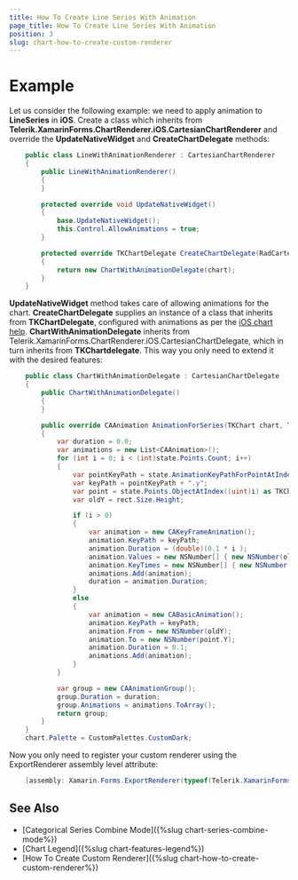 ```yaml
---
title: How To Create Line Series With Animation
page_title: How To Create Line Series With Animation
position: 3
slug: chart-how-to-create-custom-renderer
---
```


# Example

Let us consider the following example: we need to apply animation to **LineSeries** in **iOS**. Create a class which inherits from **Telerik.XamarinForms.ChartRenderer.iOS.CartesianChartRenderer** and override the **UpdateNativeWidget** and **CreateChartDelegate** methods:

```C#
	public class LineWithAnimationRenderer : CartesianChartRenderer
	{
		public LineWithAnimationRenderer()
		{
		}

		protected override void UpdateNativeWidget()
		{
			base.UpdateNativeWidget();
			this.Control.AllowAnimations = true;
		}

		protected override TKChartDelegate CreateChartDelegate(RadCartesianChart chart)
        {
            return new ChartWithAnimationDelegate(chart);
        }
	}
```

**UpdateNativeWidget** method takes care of allowing animations for the chart. **CreateChartDelegate** supplies an instance of a class that inherits from **TKChartDelegate**, configured with animations as per the [iOS chart help](https://docs.telerik.com/devtools/xamarin/nativecontrols/ios/chart/animations/custom). **ChartWithAnimationDelegate** inherits from Telerik.XamarinForms.ChartRenderer.iOS.CartesianChartDelegate, which in turn inherits from **TKChartdelegate**. This way you only need to extend it with the desired features:

```C#
	public class ChartWithAnimationDelegate : CartesianChartDelegate
	{
		public ChartWithAnimationDelegate()
		{
		}

		public override CAAnimation AnimationForSeries(TKChart chart, TKChartSeries series, TKChartSeriesRenderState state, CGRect rect)
		{
			var duration = 0.0;
			var animations = new List<CAAnimation>();
			for (int i = 0; i < (int)state.Points.Count; i++)
			{
				var pointKeyPath = state.AnimationKeyPathForPointAtIndex((uint)i);
				var keyPath = pointKeyPath + ".y";
				var point = state.Points.ObjectAtIndex((uint)i) as TKChartVisualPoint;
				var oldY = rect.Size.Height;

				if (i > 0)
				{
					var animation = new CAKeyFrameAnimation();
					animation.KeyPath = keyPath;
					animation.Duration = (double)(0.1 * i );
					animation.Values = new NSNumber[] { new NSNumber(oldY), new NSNumber(oldY), new NSNumber(point.Y) };
					animation.KeyTimes = new NSNumber[] { new NSNumber(0), new NSNumber(i / (i + 1.0)), new NSNumber(1.0) };
					animations.Add(animation);
					duration = animation.Duration;
				}
				else
				{
					var animation = new CABasicAnimation();
					animation.KeyPath = keyPath;
					animation.From = new NSNumber(oldY);
					animation.To = new NSNumber(point.Y);
					animation.Duration = 0.1;
					animations.Add(animation);
				}
			}

			var group = new CAAnimationGroup();
			group.Duration = duration;
			group.Animations = animations.ToArray();
			return group;
		}
	}
	chart.Palette = CustomPalettes.CustomDark;
```

Now you only need to register your custom renderer using the ExportRenderer assembly level attribute:

```C#	 
	[assembly: Xamarin.Forms.ExportRenderer(typeof(Telerik.XamarinForms.Chart.RadCartesianChart), typeof(LineWithAnimationRenderer))]
```

## See Also

- [Categorical Series Combine Mode]({%slug chart-series-combine-mode%})
- [Chart Legend]({%slug chart-features-legend%})
- [How To Create Custom Renderer]({%slug chart-how-to-create-custom-renderer%})
